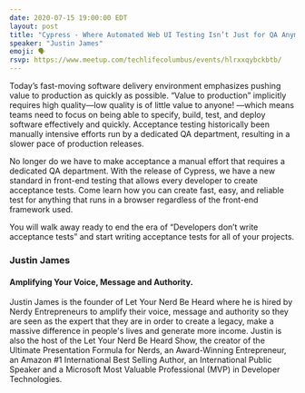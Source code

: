 ```yaml
---
date: 2020-07-15 19:00:00 EDT
layout: post
title: "Cypress - Where Automated Web UI Testing Isn’t Just for QA Anymore"
speaker: "Justin James"
emoji: 🗣
rsvp: https://www.meetup.com/techlifecolumbus/events/hlrxxqybckbtb/
---
```


Today’s fast-moving software delivery environment emphasizes pushing value to production as quickly as possible. “Value to production” implicitly requires high quality—low quality is of little value to anyone! —which means teams need to focus on being able to specify, build, test, and deploy software effectively and quickly. Acceptance testing historically been manually intensive efforts run by a dedicated QA department, resulting in a slower pace of production releases.

No longer do we have to make acceptance a manual effort that requires a dedicated QA department. With the release of Cypress, we have a new standard in front-end testing that allows every developer to create acceptance tests. Come learn how you can create fast, easy, and reliable test for anything that runs in a browser regardless of the front-end framework used.

You will walk away ready to end the era of “Developers don’t write acceptance tests” and start writing acceptance tests for all of your projects.

### Justin James

#### Amplifying Your Voice, Message and Authority.

Justin James is the founder of Let Your Nerd Be Heard where he is hired by Nerdy Entrepreneurs to amplify their voice, message and authority so they are seen as the expert that they are in order to create a legacy, make a massive difference in people's lives and generate more income. Justin is also the host of the Let Your Nerd Be Heard Show, the creator of the Ultimate Presentation Formula for Nerds, an Award-Winning Entrepreneur, an Amazon #1 International Best Selling Author, an International Public Speaker and a Microsoft Most Valuable Professional (MVP) in Developer Technologies.
